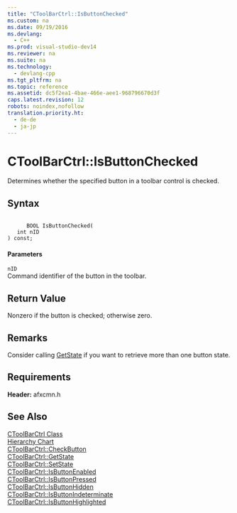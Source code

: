 ```yaml
---
title: "CToolBarCtrl::IsButtonChecked"
ms.custom: na
ms.date: 09/19/2016
ms.devlang: 
  - C++
ms.prod: visual-studio-dev14
ms.reviewer: na
ms.suite: na
ms.technology: 
  - devlang-cpp
ms.tgt_pltfrm: na
ms.topic: reference
ms.assetid: dc5f2ea1-4bae-466e-aee1-968796670d3f
caps.latest.revision: 12
robots: noindex,nofollow
translation.priority.ht: 
  - de-de
  - ja-jp
---
```

# CToolBarCtrl::IsButtonChecked
Determines whether the specified button in a toolbar control is checked.  
  
## Syntax  
  
```  
  
      BOOL IsButtonChecked(  
   int nID   
) const;  
```  
  
#### Parameters  
 `nID`  
 Command identifier of the button in the toolbar.  
  
## Return Value  
 Nonzero if the button is checked; otherwise zero.  
  
## Remarks  
 Consider calling [GetState](../vs140/CToolBarCtrl--GetState.md) if you want to retrieve more than one button state.  
  
## Requirements  
 **Header:** afxcmn.h  
  
## See Also  
 [CToolBarCtrl Class](../vs140/CToolBarCtrl-Class.md)   
 [Hierarchy Chart](../vs140/Hierarchy-Chart.md)   
 [CToolBarCtrl::CheckButton](../vs140/CToolBarCtrl--CheckButton.md)   
 [CToolBarCtrl::GetState](../vs140/CToolBarCtrl--GetState.md)   
 [CToolBarCtrl::SetState](../vs140/CToolBarCtrl--SetState.md)   
 [CToolBarCtrl::IsButtonEnabled](../vs140/CToolBarCtrl--IsButtonEnabled.md)   
 [CToolBarCtrl::IsButtonPressed](../vs140/CToolBarCtrl--IsButtonPressed.md)   
 [CToolBarCtrl::IsButtonHidden](../vs140/CToolBarCtrl--IsButtonHidden.md)   
 [CToolBarCtrl::IsButtonIndeterminate](../vs140/CToolBarCtrl--IsButtonIndeterminate.md)   
 [CToolBarCtrl::IsButtonHighlighted](../vs140/CToolBarCtrl--IsButtonHighlighted.md)